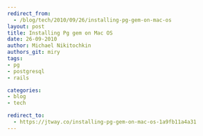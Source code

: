 ```yaml
---
redirect_from:
  - /blog/tech/2010/09/26/installing-pg-gem-on-mac-os
layout: post
title: Installing Pg gem on Mac OS
date: 26-09-2010
author: Michael Nikitochkin
authors_git: miry
tags:
- pg
- postgresql
- rails

categories:
- blog
- tech

redirect_to:
  - https://jtway.co/installing-pg-gem-on-mac-os-1a9fb11a4a31
---
```

